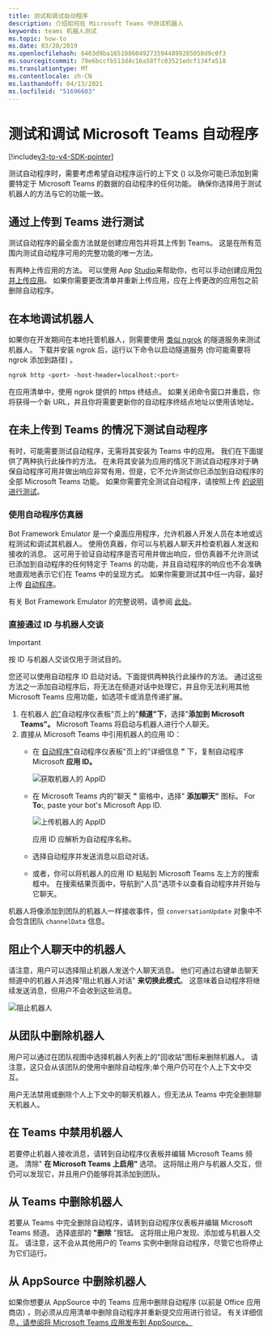 ```yaml
---
title: 测试和调试自动程序
description: 介绍如何在 Microsoft Teams 中测试机器人
keywords: teams 机器人测试
ms.topic: how-to
ms.date: 03/20/2019
ms.openlocfilehash: 6403d9ba16510860492735944899285058d9c0f3
ms.sourcegitcommit: 79e6bccfb513d4c16a58ffc03521edcf134fa518
ms.translationtype: MT
ms.contentlocale: zh-CN
ms.lasthandoff: 04/13/2021
ms.locfileid: "51696603"
---
```

# <a name="test-and-debug-your-microsoft-teams-bot"></a>测试和调试 Microsoft Teams 自动程序

[!include[v3-to-v4-SDK-pointer](~/includes/v3-to-v4-pointer-bots.md)]

测试自动程序时，需要考虑希望自动程序运行的上下文 () 以及你可能已添加到需要特定于 Microsoft Teams 的数据的自动程序的任何功能。 确保你选择用于测试机器人的方法与它的功能一致。

## <a name="test-by-uploading-to-teams"></a>通过上传到 Teams 进行测试

测试自动程序的最全面方法就是创建应用包并将其上传到 Teams。 这是在所有范围内测试自动程序可用的完整功能的唯一方法。

有两种上传应用的方法。 可以使用 App [Studio](~/concepts/build-and-test/app-studio-overview.md)来帮助你，也可以手动创建应用[包并](~/concepts/build-and-test/apps-package.md)[上传应用](~/concepts/deploy-and-publish/apps-upload.md)。 如果你需要更改清单并重新上传应用，应在上传更改的应用包之前删除自动[](#deleting-a-bot-from-teams)程序。

## <a name="debug-your-bot-locally"></a>在本地调试机器人

如果你在开发期间在本地托管机器人，则需要使用 [类似 ngrok](https://ngrok.com/) 的隧道服务来测试机器人。 下载并安装 ngrok 后，运行以下命令以启动隧道服务 (你可能需要将 ngrok 添加到路径) 。

```bash
ngrok http <port> -host-header=localhost:<port>
```

在应用清单中，使用 ngrok 提供的 https 终结点。 如果关闭命令窗口并重启，你将获得一个新 URL，并且你将需要更新你的自动程序终结点地址以使用该地址。

## <a name="testing-your-bot-without-uploading-to-teams"></a>在未上传到 Teams 的情况下测试自动程序

有时，可能需要测试自动程序，无需将其安装为 Teams 中的应用。 我们在下面提供了两种执行此操作的方法。 在未将其安装为应用的情况下测试自动程序对于确保自动程序可用并做出响应非常有用，但是，它不允许测试你已添加到自动程序的全部 Microsoft Teams 功能。 如果你需要完全测试自动程序，请按照上传 [的说明进行测试](#test-by-uploading-to-teams)。

### <a name="use-the-bot-emulator"></a>使用自动程序仿真器

Bot Framework Emulator 是一个桌面应用程序，允许机器人开发人员在本地或远程测试和调试其机器人。 使用仿真器，你可以与机器人聊天并检查机器人发送和接收的消息。 这可用于验证自动程序是否可用并做出响应，但仿真器不允许测试已添加到自动程序的任何特定于 Teams 的功能，并且自动程序的响应也不会准确地直观地表示它们在 Teams 中的呈现方式。 如果你需要测试其中任一内容，最好上传 [自动程序](#test-by-uploading-to-teams)。

有关 Bot Framework Emulator 的完整说明，请参阅 [此处](/azure/bot-service/bot-service-debug-emulator?view=azure-bot-service-4.0&preserve-view=true)。

### <a name="talk-to-your-bot-directly-by-id"></a>直接通过 ID 与机器人交谈

>[!Important]
>按 ID 与机器人交谈仅用于测试目的。

您还可以使用自动程序 ID 启动对话。下面提供两种执行此操作的方法。 通过这些方法之一添加自动程序后，将无法在频道对话中处理它，并且你无法利用其他 Microsoft Teams 应用功能，如选项卡或消息传递扩展。

1. 在机器人 [的"](https://dev.botframework.com/bots)自动程序仪表板"页上的"**频道"下**，选择"**添加到 Microsoft Teams"。** Microsoft Teams 将启动与机器人进行个人聊天。
2. 直接从 Microsoft Teams 中引用机器人的应用 ID：
   * 在 [自动程序"](https://dev.botframework.com/bots)自动程序仪表板"页上的"详细信息 **"** 下，复制自动程序 Microsoft **应用 ID。**
  
     ![获取机器人的 AppID](~/assets/images/bots_appid_botframework.png)
  
   * 在 Microsoft Teams 内的"聊天 **"** 窗格中，选择" **添加聊天"** 图标。 For **To:**, paste your bot's Microsoft App ID.
  
     ![上传机器人的 AppID](~/assets/images/bots_uploading.png)

     应用 ID 应解析为自动程序名称。

   * 选择自动程序并发送消息以启动对话。
   * 或者，你可以将机器人的应用 ID 粘贴到 Microsoft Teams 左上方的搜索框中。 在搜索结果页面中，导航到"人员"选项卡以查看自动程序并开始与它聊天。

机器人将像添加到团队的机器人一样接收事件，但 `conversationUpdate` 对象中不会包含团队 `channelData` 信息。

## <a name="blocking-a-bot-in-personal-chat"></a>阻止个人聊天中的机器人

请注意，用户可以选择阻止机器人发送个人聊天消息。 他们可通过右键单击聊天频道中的机器人并选择"阻止机器人对话" **来切换此模式**。 这意味着自动程序将继续发送消息，但用户不会收到这些消息。

![阻止机器人](~/assets/images/bots/botdisable.png)

## <a name="removing-a-bot-from-a-team"></a>从团队中删除机器人

用户可以通过在团队视图中选择机器人列表上的"回收站"图标来删除机器人。 请注意，这只会从该团队的使用中删除自动程序;单个用户仍可在个人上下文中交互。

用户无法禁用或删除个人上下文中的聊天机器人，但无法从 Teams 中完全删除聊天机器人。

## <a name="disabling-a-bot-in-teams"></a>在 Teams 中禁用机器人

若要停止机器人接收消息，请转到自动程序仪表板并编辑 Microsoft Teams 频道。 清除" **在 Microsoft Teams 上启用"** 选项。 这将阻止用户与机器人交互，但仍可以发现它，并且用户仍能够将其添加到团队。

## <a name="deleting-a-bot-from-teams"></a>从 Teams 中删除机器人

若要从 Teams 中完全删除自动程序，请转到自动程序仪表板并编辑 Microsoft Teams 频道。 选择底部的 **"删除** "按钮。 这将阻止用户发现、添加或与机器人交互。 请注意，这不会从其他用户的 Teams 实例中删除自动程序，尽管它也将停止为它们运行。

## <a name="removing-your-bot-from-appsource"></a>从 AppSource 中删除机器人

如果你想要从 AppSource 中的 Teams 应用中删除自动程序 (以前是 Office 应用商店) ，则必须从应用清单中删除自动程序并重新提交应用进行验证。 有关详细信息[，请参阅将 Microsoft Teams 应用发布到 AppSource。](~/concepts/deploy-and-publish/apps-publish.md)
